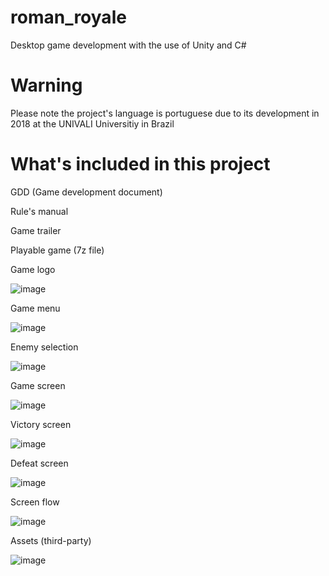 # roman_royale
Desktop game development with the use of Unity and C#

# Warning

Please note the project's language is portuguese due to its development in 2018 at the UNIVALI Universitiy in Brazil

# What's included in this project

GDD (Game development document)

Rule's manual

Game trailer

Playable game (7z file)


Game logo

![image](https://user-images.githubusercontent.com/110004264/197882816-91a2b1e6-98e0-4f9b-be34-1831432f220d.png)

Game menu

![image](https://user-images.githubusercontent.com/110004264/197882884-79682499-53d8-42e5-82fd-7f4132adbb05.png)

Enemy selection

![image](https://user-images.githubusercontent.com/110004264/197882939-6e9f5940-b91a-4bd1-bd18-28f591411b4f.png)

Game screen

![image](https://user-images.githubusercontent.com/110004264/197882969-150289d9-5f85-4517-a511-37da41e85efc.png)

Victory screen

![image](https://user-images.githubusercontent.com/110004264/197882993-4446d064-728d-4c55-a24b-83013a423ead.png)

Defeat screen

![image](https://user-images.githubusercontent.com/110004264/197883018-cf8bdb35-8253-4f5b-be09-a511395479b3.png)

Screen flow

![image](https://user-images.githubusercontent.com/110004264/197883097-e3a054ea-9da3-4a85-a08e-9fc3fbc3d469.png)

Assets (third-party)

![image](https://user-images.githubusercontent.com/110004264/197883178-487963ab-7283-42b0-b212-31b79776d7e9.png)
